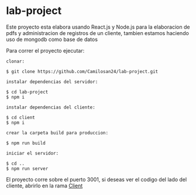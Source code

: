 # lab-project


Este proyecto esta elabora usando React.js y Node.js para la elaboracion de pdfs y administracion de registros de un cliente, tambien estamos haciendo uso de mongodb como base de datos


Para correr el proyecto ejecutar:
    
    clonar:
    
    $ git clone https://github.com/Camilosan24/lab-project.git
    
    instalar dependencias del servidor:
    
    $ cd lab-project
    $ npm i
    
    instalar dependencias del cliente:
    
    $ cd client
    $ npm i
    
    crear la carpeta build para produccion:
    
    $ npm run build
    
    iniciar el servidor:
    
    $ cd ..
    $ npm run server
    

El proyecto corre sobre el puerto 3001, si deseas ver el codigo del lado del cliente, abrirlo en la rama [Client](https://github.com/Camilosan24/lab-project/tree/client)
